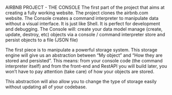 AIRBNB PROJECT - THE CONSOLE
The first part of the project that aims at creating a fully working website. The project clones the airbnb.com website.
The Console creates a command interpreter to manipulate data without a visual interface. It is just like Shell. It is perfect for development and debugging.
The Console will:
create your data model
manage (create, update, destroy, etc) objects via a console / command interpreter
store and persist objects to a file (JSON file)

The first piece is to manipulate a powerful storage system. This storage engine will give us an abstraction between “My object” and “How they are stored and persisted”. This means: from your console code (the command interpreter itself) and from the front-end and RestAPI you will build later, you won’t have to pay attention (take care) of how your objects are stored.

This abstraction will also allow you to change the type of storage easily without updating all of your codebase.
